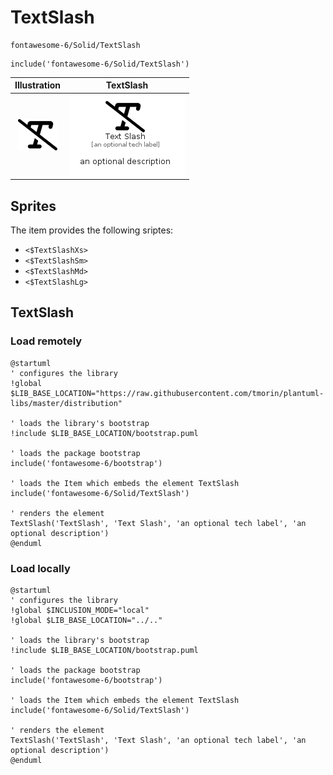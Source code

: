 # TextSlash


```text
fontawesome-6/Solid/TextSlash
```

```text
include('fontawesome-6/Solid/TextSlash')
```



| Illustration | TextSlash |
| :---: | :---: |
| ![illustration for Illustration](../../fontawesome-6/Solid/TextSlash.png) | ![illustration for TextSlash](../../fontawesome-6/Solid/TextSlash.Local.png) |



## Sprites
The item provides the following sriptes:

- `<$TextSlashXs>`
- `<$TextSlashSm>`
- `<$TextSlashMd>`
- `<$TextSlashLg>`





## TextSlash

### Load remotely
```plantuml
@startuml
' configures the library
!global $LIB_BASE_LOCATION="https://raw.githubusercontent.com/tmorin/plantuml-libs/master/distribution"

' loads the library's bootstrap
!include $LIB_BASE_LOCATION/bootstrap.puml

' loads the package bootstrap
include('fontawesome-6/bootstrap')

' loads the Item which embeds the element TextSlash
include('fontawesome-6/Solid/TextSlash')

' renders the element
TextSlash('TextSlash', 'Text Slash', 'an optional tech label', 'an optional description')
@enduml
```

### Load locally
```plantuml
@startuml
' configures the library
!global $INCLUSION_MODE="local"
!global $LIB_BASE_LOCATION="../.."

' loads the library's bootstrap
!include $LIB_BASE_LOCATION/bootstrap.puml

' loads the package bootstrap
include('fontawesome-6/bootstrap')

' loads the Item which embeds the element TextSlash
include('fontawesome-6/Solid/TextSlash')

' renders the element
TextSlash('TextSlash', 'Text Slash', 'an optional tech label', 'an optional description')
@enduml
```

